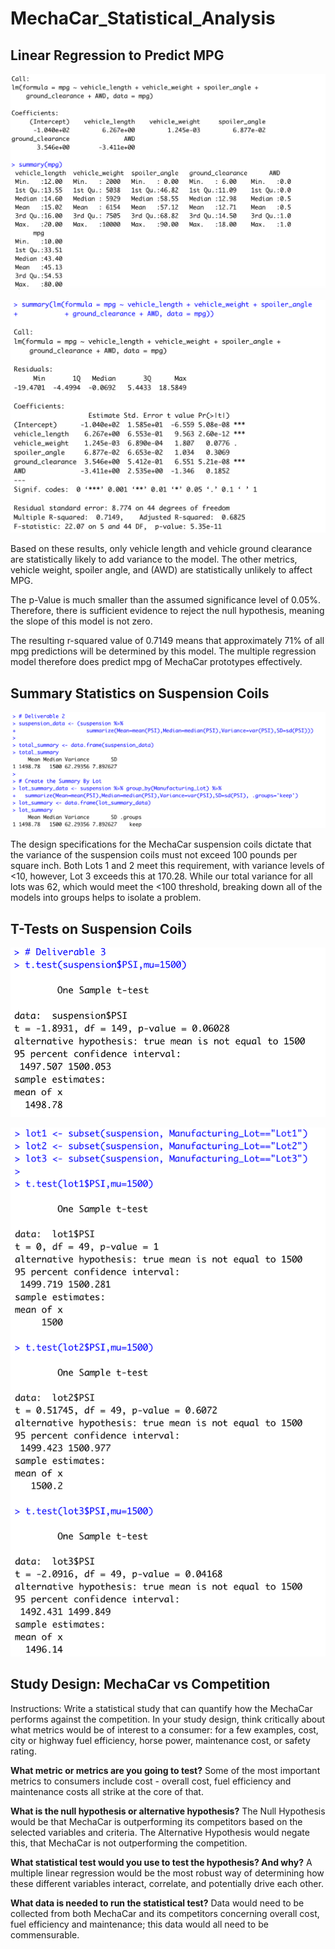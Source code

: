 # MechaCar_Statistical_Analysis

## Linear Regression to Predict MPG
![Deliverable_1.1_Screenshot](https://github.com/heartgears/MechaCar_Statistical_Analysis/blob/main/Challenge/Deliverable_1.1.png)

![(Deliverable_1.2.png)](https://github.com/heartgears/MechaCar_Statistical_Analysis/blob/main/Challenge/Deliverable_1.2.png)

Based on these results, only vehicle length and vehicle ground clearance are statistically likely to add variance to the model. The other metrics,  vehicle weight, spoiler angle, and (AWD) are statistically unlikely to affect MPG.

The p-Value is much smaller than the assumed significance level of 0.05%. Therefore, there is sufficient evidence to reject the null hypothesis, meaning the slope of this model is not zero.

The resulting r-squared value of 0.7149 means that approximately 71% of all mpg predictions will be determined by this model. The multiple regression model therefore does predict mpg of MechaCar prototypes effectively.

## Summary Statistics on Suspension Coils
![Deliverable_2.1_Screenshot](https://github.com/heartgears/MechaCar_Statistical_Analysis/blob/main/Challenge/Deliverable_2.1.png)

The design specifications for the MechaCar suspension coils dictate that the variance of the suspension coils must not exceed 100 pounds per square inch. Both Lots 1 and 2 meet this requirement, with variance levels of <10, however, Lot 3 exceeds this at 170.28. While our total variance for all lots was 62, which would meet the <100 threshold, breaking down all of the models into groups helps to isolate a problem.

## T-Tests on Suspension Coils
![Deliverable_3.1_Screenshot](https://github.com/heartgears/MechaCar_Statistical_Analysis/blob/main/Challenge/Deliverable_3.1.png)

![Deliverable_3.2_Screenshot](https://github.com/heartgears/MechaCar_Statistical_Analysis/blob/main/Challenge/Deliverable_3.2.png)

## Study Design: MechaCar vs Competition

Instructions: Write a statistical study that can quantify how the MechaCar performs against the competition. In your study design, think critically about what metrics would be of interest to a consumer: for a few examples, cost, city or highway fuel efficiency, horse power, maintenance cost, or safety rating.

**What metric or metrics are you going to test?**
Some of the most important metrics to consumers include cost - overall cost, fuel efficiency and maintenance costs all strike at the core of that.

**What is the null hypothesis or alternative hypothesis?**
The Null Hypothesis would be that MechaCar is outperforming its competitors based on the selected variables and criteria. The Alternative Hypothesis would negate this, that MechaCar is not outperforming the competition.

**What statistical test would you use to test the hypothesis? And why?**
A multiple linear regression would be the most robust way of determining how these different variables interact, correlate, and potentially drive each other.

**What data is needed to run the statistical test?**
Data would need to be collected from both MechaCar and its competitors concerning overall cost, fuel efficiency and maintenance; this data would all need to be commensurable. 
